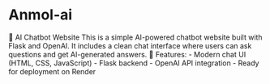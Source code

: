 # Anmol-ai
🤖 AI Chatbot Website  This is a simple AI-powered chatbot website built with Flask and OpenAI.   It includes a clean chat interface where users can ask questions and get AI-generated answers.    🔹 Features: - Modern chat UI (HTML, CSS, JavaScript) - Flask backend - OpenAI API integration - Ready for deployment on Render

